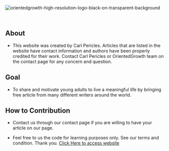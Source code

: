 ![orientedgrowth-high-resolution-logo-black-on-transparent-background](https://user-images.githubusercontent.com/86575576/216800366-7b383dbe-b6c4-4c56-8533-3915cdc4dc4f.png)

</br>

<!-- ABOUT -->
## About
- This website was created by Carl Pericles. Articles that are listed in the website have contact information and authors have been properly credited for their work. Contact Carl Pericles or OrientedGrowth team on the contact page for any concern and question.
## Goal
- To share and motivate young adults to live a meaningful life by bringing free article from many different writers around the world.
<!-- Becoming an author -->
## How to Contribution
- Contact us through our contact page if you are willing to have your article on our page. 

- Feel free to us the code for learning purposes only. See our terms and condition. Thank you.
[Click Here to access website](http://orientedgrowth.com/)

